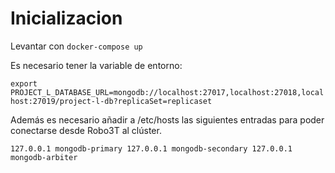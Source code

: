 # Inicializacion
Levantar con ``docker-compose up``

Es necesario tener la variable de entorno:

``export PROJECT_L_DATABASE_URL=mongodb://localhost:27017,localhost:27018,localhost:27019/project-l-db?replicaSet=replicaset``

 Además es necesario añadir a /etc/hosts las siguientes entradas para poder conectarse desde Robo3T al clúster.

 ``
127.0.0.1 mongodb-primary
127.0.0.1 mongodb-secondary
127.0.0.1 mongodb-arbiter
``